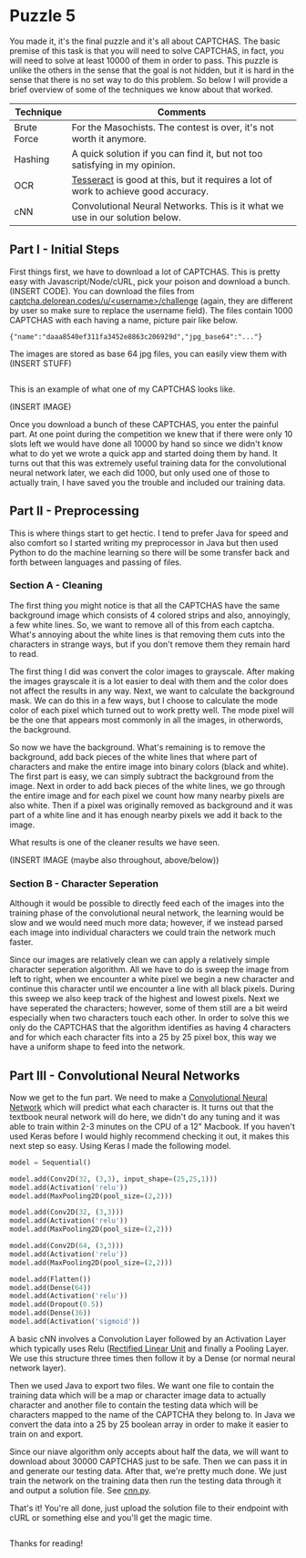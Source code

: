 Puzzle 5
========

You made it, it's the final puzzle and it's all about CAPTCHAS. The basic premise of this task is that you will need to solve CAPTCHAS, in fact, you will need to solve at least 10000 of them in order to pass. This puzzle is unlike the others in the sense that the goal is not hidden, but it is hard in the sense that there is no set way to do this problem. So below I will provide a brief overview of some of the techniques we know about that worked.

| Technique   | Comments                                                                                                                |
|-------------|-------------------------------------------------------------------------------------------------------------------------|
| Brute Force | For the Masochists. The contest is over, it's not worth it anymore.                                                     |
| Hashing     | A quick solution if you can find it, but not too satisfying in my opinion.                                              |
| OCR         | [Tesseract](https://github.com/tesseract-ocr/) is good at this, but it requires a lot of work to achieve good accuracy. |
| cNN         | Convolutional Neural Networks. This is it what we use in our solution below.                                            |

Part I - Initial Steps
----------------------

First things first, we have to download a lot of CAPTCHAS. This is pretty easy with Javascript/Node/cURL, pick your poison and download a bunch. (INSERT CODE). You can download the files from [captcha.delorean.codes/u/\<username>/challenge](https://captcha.delorean.codes/u/<username>/challenge) (again, they are different by user so make sure to replace the username field). The files contain 1000 CAPTCHAS with each having a name, picture pair like below.

```
{"name":"daaa8540ef311fa3452e8863c206929d","jpg_base64":"..."}
```

The images are stored as base 64 jpg files, you can easily view them with (INSERT STUFF)

```

```

This is an example of what one of my CAPTCHAS looks like.

(INSERT IMAGE)

Once you download a bunch of these CAPTCHAS, you enter the painful part. At one point during the competition we knew that if there were only 10 slots left we would have done all 10000 by hand so since we didn't know what to do yet we wrote a quick app and started doing them by hand. It turns out that this was extremely useful training data for the convolutional neural network later, we each did 1000, but only used one of those to actually train, I have saved you the trouble and included our training data.

Part II - Preprocessing
-----------------------

This is where things start to get hectic. I tend to prefer Java for speed and also comfort so I started writing my preprocessor in Java but then used Python to do the machine learning so there will be some transfer back and forth between languages and passing of files.

### Section A - Cleaning

The first thing you might notice is that all the CAPTCHAS have the same background image which consists of 4 colored strips and also, annoyingly, a few white lines. So, we want to remove all of this from each captcha. What's annoying about the white lines is that removing them cuts into the characters in strange ways, but if you don't remove them they remain hard to read.

The first thing I did was convert the color images to grayscale. After making the images grayscale it is a lot easier to deal with them and the color does not affect the results in any way. Next, we want to calculate the background mask. We can do this in a few ways, but I choose to calculate the mode color of each pixel which turned out to work pretty well. The mode pixel will be the one that appears most commonly in all the images, in otherwords, the background.

So now we have the background. What's remaining is to remove the background, add back pieces of the white lines that where part of characters and make the entire image into binary colors (black and white). The first part is easy, we can simply subtract the background from the image. Next in order to add back pieces of the white lines, we go through the entire image and for each pixel we count how many nearby pixels are also white. Then if a pixel was originally removed as background and it was part of a white line and it has enough nearby pixels we add it back to the image.

What results is one of the cleaner results we have seen.

(INSERT IMAGE (maybe also throughout, above/below))

### Section B - Character Seperation

Although it would be possible to directly feed each of the images into the training phase of the convolutional neural network, the learning would be slow and we would need much more data; however, if we instead parsed each image into individual characters we could train the network much faster.

Since our images are relatively clean we can apply a relatively simple character seperation algorithm. All we have to do is sweep the image from left to right, when we encounter a white pixel we begin a new character and continue this character until we encounter a line with all black pixels. During this sweep we also keep track of the highest and lowest pixels. Next we have seperated the characters; however, some of them still are a bit weird especially when two characters touch each other. In order to solve this we only do the CAPTCHAS that the algorithm identifies as having 4 characters and for which each character fits into a 25 by 25 pixel box, this way we have a uniform shape to feed into the network.

Part III - Convolutional Neural Networks
----------------------------------------

Now we get to the fun part. We need to make a [Convolutional Neural Network](https://en.wikipedia.org/wiki/Convolutional_neural_network) which will predict what each character is. It turns out that the textbook neural network will do here, we didn't do any tuning and it was able to train within 2-3 minutes on the CPU of a 12" Macbook. If you haven't used Keras before I would highly recommend checking it out, it makes this next step so easy. Using Keras I made the following model.

```python
model = Sequential()

model.add(Conv2D(32, (3,3), input_shape=(25,25,1)))
model.add(Activation('relu'))
model.add(MaxPooling2D(pool_size=(2,2)))

model.add(Conv2D(32, (3,3)))
model.add(Activation('relu'))
model.add(MaxPooling2D(pool_size=(2,2)))

model.add(Conv2D(64, (3,3)))
model.add(Activation('relu'))
model.add(MaxPooling2D(pool_size=(2,2)))

model.add(Flatten())
model.add(Dense(64))
model.add(Activation('relu'))
model.add(Dropout(0.5))
model.add(Dense(36))
model.add(Activation('sigmoid'))
```

A basic cNN involves a Convolution Layer followed by an Activation Layer which typically uses Relu ([Rectified Linear Unit](https://en.wikipedia.org/wiki/Rectifier_(neural_networks)) and finally a Pooling Layer. We use this structure three times then follow it by a Dense (or normal neural network layer).

Then we used Java to export two files. We want one file to contain the training data which will be a map or character image data to actually character and another file to contain the testing data which will be characters mapped to the name of the CAPTCHA they belong to. In Java we convert the data into a 25 by 25 boolean array in order to make it easier to train on and export.

Since our niave algorithm only accepts about half the data, we will want to download about 30000 CAPTCHAS just to be safe. Then we can pass it in and generate our testing data. After that, we're pretty much done. We just train the network on the training data then run the testing data through it and output a solution file. See [cnn.py](cnn.py).

That's it! You're all done, just upload the solution file to their endpoint with cURL or something else and you'll get the magic time.

```bash

```

Thanks for reading!
